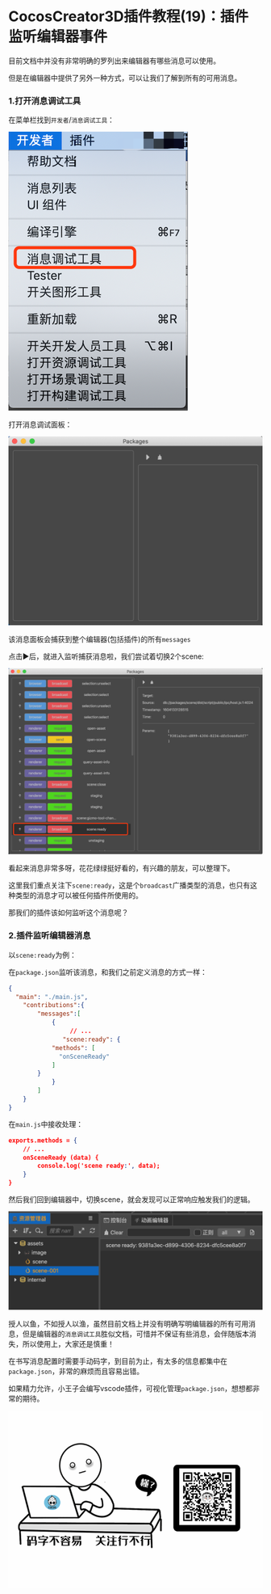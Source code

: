 # CocosCreator3D插件教程(19)：插件监听编辑器事件
目前文档中并没有非常明确的罗列出来编辑器有哪些消息可以使用。

但是在编辑器中提供了另外一种方式，可以让我们了解到所有的可用消息。

### 1.打开消息调试工具

在菜单栏找到`开发者`/`消息调试工具`：

![](res/image-20201031162449415.png)

打开消息调试面板：

![](res/image-20201031162705946.png)

该消息面板会捕获到整个编辑器(包括插件)的所有`messages`

点击▶后，就进入监听捕获消息啦，我们尝试着切换2个scene:

![](res/image-20201031163400826.png)

看起来消息非常多呀，花花绿绿挺好看的，有兴趣的朋友，可以整理下。

这里我们重点关注下`scene:ready`，这是个`broadcast`广播类型的消息，也只有这种类型的消息才可以被任何插件所使用的。

那我们的插件该如何监听这个消息呢？



### 2.插件监听编辑器消息

以`scene:ready`为例：

在`package.json`监听该消息，和我们之前定义消息的方式一样：

```json
{
  "main": "./main.js",
	"contributions":{
		"messages":[
			{
				 // ...
			   "scene:ready": {
            "methods": [
              "onSceneReady"
            ]
        }
			}
		]
	}
}
```

在`main.js`中接收处理：

```json
exports.methods = {
  	// ...
    onSceneReady (data) {
        console.log('scene ready:', data);
    }
}
```

然后我们回到编辑器中，切换scene，就会发现可以正常响应触发我们的逻辑。

![](res/image-20201031170117842.png)

授人以鱼，不如授人以渔，虽然目前文档上并没有明确写明编辑器的所有可用消息，但是编辑器的`消息调试工具`胜似文档，可惜并不保证有些消息，会伴随版本消失，所以使用上，大家还是慎重！

在书写消息配置时需要手动码字，到目前为止，有太多的信息都集中在`package.json`，非常的麻烦而且容易出错。

如果精力允许，小王子会编写vscode插件，可视化管理`package.json`，想想都非常的期待。

![](res/wx-guan-zhu-20201026231652837.gif)
